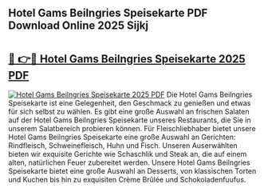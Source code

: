 ## Hotel Gams Beilngries Speisekarte PDF Download Online 2025 Sijkj

# <h2><a href="http://gc8aaw7.nevu.top/?p=Hotel+Gams+Beilngries+Speisekarte">🔗 👉🔴 Hotel Gams Beilngries Speisekarte 2025 PDF</a></h2>

[![Hotel Gams Beilngries Speisekarte 2025 PDF](https://i.imgur.com/dBaPXMq.png)](http://gc8aaw7.nevu.top/?p=Hotel+Gams+Beilngries+Speisekarte)
Die Hotel Gams Beilngries Speisekarte ist eine Gelegenheit, den Geschmack zu genießen und etwas für sich selbst zu wählen. Es gibt eine große Auswahl an frischen Salaten auf der Hotel Gams Beilngries Speisekarte unseres Restaurants, die Sie in unserem Salatbereich probieren können. Für Fleischliebhaber bietet unsere Hotel Gams Beilngries Speisekarte eine große Auswahl an Gerichten: Rindfleisch, Schweinefleisch, Huhn und Fisch. Unseren Auserwählten bieten wir exquisite Gerichte wie Schaschlik und Steak an, die auf einem alten, natürlichen Feuer zubereitet werden. Unsere Hotel Gams Beilngries Speisekarte bietet eine große Auswahl an Desserts, von klassischen Torten und Kuchen bis hin zu exquisiten Crème Brûlée und Schokoladenfuufus.
